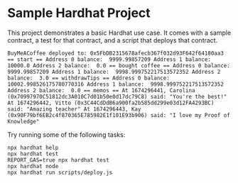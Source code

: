 # Sample Hardhat Project

This project demonstrates a basic Hardhat use case. It comes with a sample contract, a test for that contract, and a script that deploys that contract.

`BuyMeACoffee deployed to: 0x5FbDB2315678afecb367f032d93F642f64180aa3
== start ==
Address 0 balance:  9999.99857209
Address 1 balance:  10000.0
Address 2 balance:  0.0
== bought coffee ==
Address 0 balance:  9999.99857209
Address 1 balance:  9998.999752217513572352
Address 2 balance:  3.0
== withdrawTips ==
Address 0 balance:  10002.998526175780770316
Address 1 balance:  9998.999752217513572352
Address 2 balance:  0.0
== memos ==
At 1674296441, Carolina (0x70997970C51812dc3A010C7d01b50e0d17dc79C8) said: "You're the best!"
At 1674296442, Vitto (0x3C44CdDdB6a900fa2b585dd299e03d12FA4293BC) said: "Amazing teacher"
At 1674296443, Kay (0x90F79bf6EB2c4f870365E785982E1f101E93b906) said: "I love my Proof of Knowledge"`

Try running some of the following tasks:

```shell
npx hardhat help
npx hardhat test
REPORT_GAS=true npx hardhat test
npx hardhat node
npx hardhat run scripts/deploy.js
```
